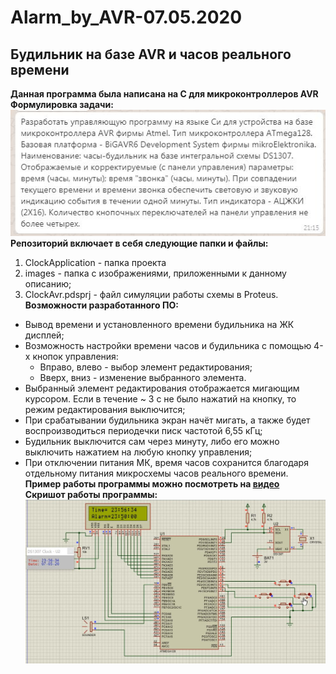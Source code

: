 # Alarm_by_AVR-07.05.2020
## Будильник на базе AVR и часов реального времени
**Данная программа была написана на C для микроконтроллеров AVR**  
**Формулировка задачи:**  
![task](https://github.com/d1den/Alarm_by_AVR-07.05.2020/blob/master/images/task.JPG?raw=true "task")  
**Репозиторий включает в себя следующие папки и файлы:**  
1. ClockApplication - папка проекта  
2. images - папка с изображениями, приложенными к данному описанию;  
3. ClockAvr.pdsprj - файл симуляции работы схемы в Proteus.  
**Возможности разработанного ПО:**  
+ Вывод времени и установленного времени будильника на ЖК дисплей;  
+ Возможность настройки времени часов и будильника с помощью 4-х кнопок управления:  
  + Вправо, влево - выбор элемент редактирования;  
  + Вверх, вниз - изменение выбранного элемента.
+ Выбранный элемент редактирования отображается мигающим курсором. Если в течение ~ 3 с не было нажатий на кнопку, то режим редактирования выключится;  
+ При срабатывании будильника экран начёт мигать, а также будет воспроизводиться периодечки писк частотой 6,55 кГц;
+ Будильник выключится сам через минуту, либо его можно выключить нажатием на любую кнопку управления;  
+ При отключении питания МК, время часов сохранится благодаря отдельному питания микросхемы часов реального времени.  
**Пример работы программы можно посмотреть на [видео](https://yadi.sk/i/_fNpFRFL1mmRJA)**  
**Скришот работы программы:**  
![test1](https://github.com/d1den/Alarm_by_AVR-07.05.2020/blob/master/images/test1.JPG?raw=true "test1")  
